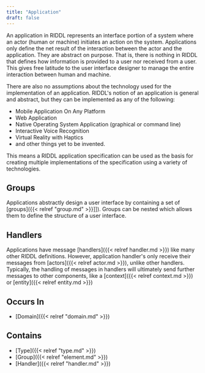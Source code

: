 ```yaml
---
title: "Application"
draft: false
---
```


An application in RIDDL represents an interface portion of a system where an 
actor (human or machine) initiates an action on the system. Applications 
only define the net result of the interaction between the actor and the 
application. They are abstract on purpose. That is, there is nothing in RIDDL 
that defines how information is provided to a user nor received from a user. 
This gives free latitude to the user interface 
designer to manage the entire interaction between human and machine. 

There are also no assumptions about the technology used for the 
implementation of an application. RIDDL's notion of an application is general 
and abstract, but they can be implemented as any of the following:
* Mobile Application On Any Platform
* Web Application
* Native Operating System Application (graphical or command line)
* Interactive Voice Recognition
* Virtual Reality with Haptics
* and other things yet to be invented. 

This means a RIDDL application specification can be used as the basis for 
creating multiple implementations of the specification using a variety of 
technologies.     

## Groups
Applications abstractly design a user interface by containing a set of 
[groups]({{< relref "group.md" >}}]]). Groups can be nested which allows them
to define the structure of a user interface. 

## Handlers
Applications have message 
[handlers]({{< relref handler.md >}}) like many other RIDDL definitions. 
However, application handler's only receive their messages from 
[actors]({{< relref actor.md >}}), unlike other handlers. Typically, the 
handling of messages in handlers will ultimately send further messages to 
other components, like a [context]({{< relref context.md >}}) or
[entity]({{< relref entity.md >}})

## Occurs In
* [Domain]({{< relref "domain.md" >}})

## Contains
* [Type]({{< relref "type.md" >}})
* [Group]({{< relref "element.md" >}})
* [Handler]({{< relref "handler.md" >}})
